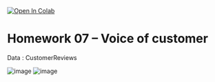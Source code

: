 <a href="https://colab.research.google.com/drive/1KKaoHcz-gIAooIpNzd1PlTZr0WXyC9Zm#scrollTo=B6vTHqjgqEO0">
  <img src="https://colab.research.google.com/assets/colab-badge.svg" alt="Open In Colab"/>
</a>

# Homework 07 – Voice of customer 
Data : CustomerReviews

![image](https://user-images.githubusercontent.com/78222887/121561775-ff9c0780-ca42-11eb-903e-5dce2682b2b0.png)
![image](https://user-images.githubusercontent.com/78222887/121561936-2bb78880-ca43-11eb-9ceb-118c5bd65293.png)
